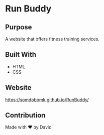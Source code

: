 # Run Buddy

## Purpose

A website that offers fitness training services.

## Built With

- HTML
- CSS

## Website

https://somdobomk.github.io/RunBuddy/

## Contribution

Made with ❤️ by David
